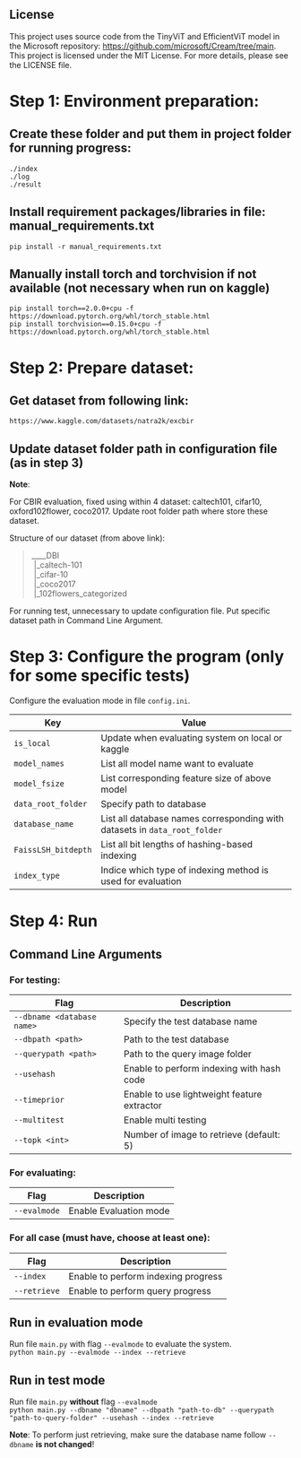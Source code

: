 ## License

This project uses source code from the TinyViT and EfficientViT model in the Microsoft repository: https://github.com/microsoft/Cream/tree/main. This project is licensed under the MIT License. For more details, please see the LICENSE file.

# Step 1: Environment preparation:
## Create these folder and put them in project folder for running progress:
    ./index
    ./log
    ./result
## Install requirement packages/libraries in file: manual_requirements.txt
    pip install -r manual_requirements.txt

## Manually install torch and torchvision if not available (not necessary when run on kaggle)
    pip install torch==2.0.0+cpu -f https://download.pytorch.org/whl/torch_stable.html
    pip install torchvision==0.15.0+cpu -f https://download.pytorch.org/whl/torch_stable.html


# Step 2: Prepare dataset:
## Get dataset from following link:
    https://www.kaggle.com/datasets/natra2k/excbir
## Update dataset folder path in configuration file (as in step 3)
**Note**:   

For CBIR evaluation, fixed using within 4 dataset: caltech101, cifar10, oxford102flower, coco2017. Update root folder path where store these dataset. 

Structure of our dataset (from above link):   
>____DBI   
>&nbsp;|_caltech-101   
>&nbsp;|_cifar-10   
>&nbsp;|_coco2017   
>&nbsp;|_102flowers_categorized   

For running test, unnecessary to update configuration file. Put specific dataset path in Command Line Argument.

# Step 3: Configure the program (only for some specific tests)
Configure the evaluation mode in file `config.ini`.

|Key                         |Value                                             |
| ---------------------------|----------------------------------------------    |
|`is_local`                  |Update when evaluating system on local or kaggle  |
|`model_names`               |List all model name want to evaluate              |
|`model_fsize`               |List corresponding feature size of above model    |
|`data_root_folder`          |Specify path to database                          |
|`database_name`             |List all database names corresponding with datasets in `data_root_folder`|
|`FaissLSH_bitdepth`         |List all bit lengths of hashing-based indexing    |
|`index_type`                |Indice which type of indexing method is used for evaluation|

# Step 4: Run
## Command Line Arguments
### For testing:

| Flag                       | Description                                  |
| -----------                | -----------                                  |
|`--dbname <database name>`  |Specify the test database name                |
|`--dbpath <path>`           |Path to the test database                     |
|`--querypath <path>`        |Path to the query image folder                |
|`--usehash`                 |Enable to perform indexing with hash code     | 
|`--timeprior`               |Enable to use lightweight feature extractor   |
|`--multitest`               |Enable multi testing                          |
|`--topk <int>`              |Number of image to retrieve (default: 5)      |
### For evaluating:
| Flag                       | Description                                  |
| -----------                | -----------                                  |
|`--evalmode`                |Enable Evaluation mode|
### For all case (must have, choose at least one):
| Flag                       | Description                                  |
| -----------                | -----------                                  |
|`--index`                   |Enable to perform indexing progress           |
|`--retrieve`                |Enable to perform query progress              |
## Run in evaluation mode
Run file `main.py` with flag `--evalmode` to evaluate the system.   
`python main.py --evalmode --index --retrieve`
## Run in test mode
Run file `main.py` **without** flag `--evalmode`   
`python main.py --dbname "dbname" --dbpath "path-to-db" --querypath "path-to-query-folder" --usehash --index --retrieve`

**Note**: To perform just retrieving, make sure the database name follow `--dbname` **is not changed**!


